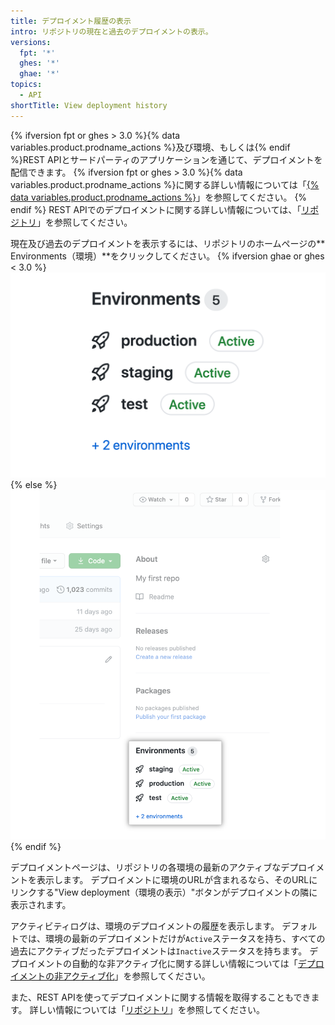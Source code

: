 ```yaml
---
title: デプロイメント履歴の表示
intro: リポジトリの現在と過去のデプロイメントの表示。
versions:
  fpt: '*'
  ghes: '*'
  ghae: '*'
topics:
  - API
shortTitle: View deployment history
---
```



{% ifversion fpt or ghes > 3.0 %}{% data variables.product.prodname_actions %}及び環境、もしくは{% endif %}REST APIとサードパーティのアプリケーションを通じて、デプロイメントを配信できます。 {% ifversion fpt or ghes > 3.0 %}{% data variables.product.prodname_actions %}に関する詳しい情報については「[{% data variables.product.prodname_actions %}](/actions)」を参照してください。 {% endif %} REST APIでのデプロイメントに関する詳しい情報については、「[リポジトリ](/rest/reference/repos#deployments)」を参照してください。

現在及び過去のデプロイメントを表示するには、リポジトリのホームページの** Environments（環境）**をクリックしてください。
{% ifversion ghae or ghes < 3.0 %}
![環境](/assets/images/enterprise/2.22/environments-sidebar.png){% else %}
![Environments](/assets/images/environments-sidebar.png){% endif %}

デプロイメントページは、リポジトリの各環境の最新のアクティブなデプロイメントを表示します。 デプロイメントに環境のURLが含まれるなら、そのURLにリンクする"View deployment（環境の表示）"ボタンがデプロイメントの隣に表示されます。

アクティビティログは、環境のデプロイメントの履歴を表示します。 デフォルトでは、環境の最新のデプロイメントだけが`Active`ステータスを持ち、すべての過去にアクティブだったデプロイメントは`Inactive`ステータスを持ちます。 デプロイメントの自動的な非アクティブ化に関する詳しい情報については「[デプロイメントの非アクティブ化](/rest/reference/repos#inactive-deployments)」を参照してください。

また、REST APIを使ってデプロイメントに関する情報を取得することもできます。 詳しい情報については「[リポジトリ](/rest/reference/repos#deployments)」を参照してください。
